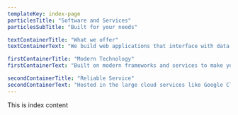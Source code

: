 ```yaml
---
templateKey: index-page
particlesTitle: "Software and Services"
particlesSubTitle: "Built for your needs"

textContainerTitle: "What we offer"
textContainerText: "We build web applications that interface with data collection points. We also set up the systems that gather the data from your preferred sensor."

firstContainerTitle: "Modern Technology"
firstContainerText: "Built on modern frameworks and services to make your application future proof. We use technologies like ReactJS to make it look nice and be as efficient as possible. To interface with your data, we use Python and JavaScript."

secondContainerTitle: "Reliable Service"
secondContainerText: "Hosted in the large cloud services like Google Cloud and DigitalOcean. For some requirements a more lightweight solution will be a better choice."
---
```

This is index content